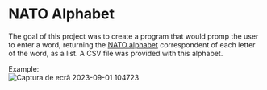# NATO Alphabet
The goal of this project was to create a program that would promp the user to enter a word, returning the [NATO alphabet](https://first10em.com/quick-reference/nato-phonetic-alphabet/) correspondent of each letter of the word, as a list.
A CSV file was provided with this alphabet.
   
Example:   
![Captura de ecrã 2023-09-01 104723](https://github.com/damachad/Python_exercises/assets/128734978/fe16743d-070f-48b1-993e-bb74784119a1)
